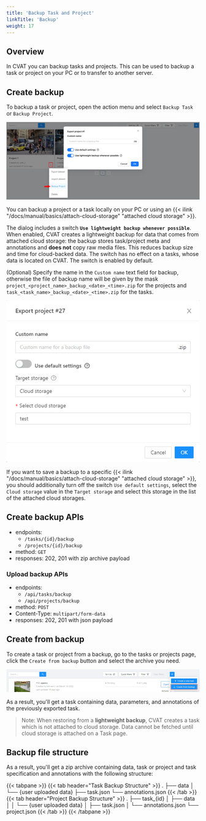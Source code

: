 ```yaml
---
title: 'Backup Task and Project'
linkTitle: 'Backup'
weight: 17
---
```


## Overview

In CVAT you can backup tasks and projects.
This can be used to backup a task or project on your PC or to transfer to another server.

## Create backup

To backup a task or project, open the action menu and select `Backup Task` or `Backup Project`.

![Opened project menu with highlighted "Backup project" option](/images/image219.jpg)

You can backup a project or a task locally on your PC or using an
{{< ilink "/docs/manual/basics/attach-cloud-storage" "attached cloud storage" >}}.

The dialog includes a switch **`Use lightweight backup whenever possible`**.
When enabled, CVAT creates a lightweight backup for data that comes from attached cloud storage:
the backup stores task/project meta and annotations and **does not** copy raw media files.
This reduces backup size and time for cloud-backed data.
The switch has no effect on a tasks, whose data is located on CVAT.
The switch is enabled by default.

(Optional) Specify the name in the `Custom name` text field for backup, otherwise the file of backup name
will be given by the mask `project_<project_name>_backup_<date>_<time>.zip` for the projects
and `task_<task_name>_backup_<date>_<time>.zip` for the tasks.

!["Export project" window with backup parameters](/images/image253.jpg)

If you want to save a backup to a specific
{{< ilink "/docs/manual/basics/attach-cloud-storage" "attached cloud storage" >}},
you should additionally turn off the switch `Use default settings`, select the `Cloud storage` value
in the `Target storage` and select this storage in the list of the attached cloud storages.

## Create backup APIs

- endpoints:
  - `/tasks/{id}/backup`
  - `/projects/{id}/backup`
- method: `GET`
- responses: 202, 201 with zip archive payload

### Upload backup APIs

- endpoints:
  - `/api/tasks/backup`
  - `/api/projects/backup`
- method: `POST`
- Content-Type: `multipart/form-data`
- responses: 202, 201 with json payload

## Create from backup

To create a task or project from a backup, go to the tasks or projects page,
click the `Create from backup` button and select the archive you need.

![Task list with opened menu and highlighted "Create from backup" option](/images/image220.jpg)

As a result, you'll get a task containing data, parameters, and annotations of
the previously exported task.

> Note: When restoring from a **lightweight backup**, CVAT creates a task which is not attached to cloud storage.
> Data cannot be fetched until cloud storage is attached on a Task page.

## Backup file structure

As a result, you'll get a zip archive containing data,
task or project and task specification and annotations with the following structure:

{{< tabpane >}}
  {{< tab header="Task Backup Structure" >}}
    .
    ├── data
    │   └── {user uploaded data}
    ├── task.json
    └── annotations.json
  {{< /tab >}}
  {{< tab header="Project Backup Structure" >}}
    .
    ├── task_{id}
    │   ├── data
    │   │   └── {user uploaded data}
    │   ├── task.json
    │   └── annotations.json
    └── project.json
  {{< /tab >}}
{{< /tabpane >}}
